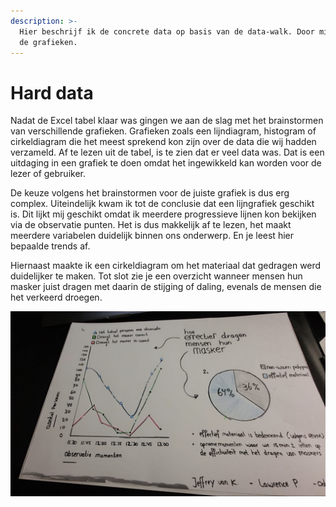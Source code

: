 ```yaml
---
description: >-
  Hier beschrijf ik de concrete data op basis van de data-walk. Door middel van
  de grafieken.
---
```


# Hard data

Nadat de Excel tabel klaar was gingen we aan de slag met het brainstormen van verschillende grafieken. Grafieken zoals een lijndiagram, histogram of cirkeldiagram die het meest sprekend kon zijn over de data die wij hadden verzameld. Af te lezen uit de tabel, is te zien dat er veel data was. Dat is een uitdaging in een grafiek te doen omdat het ingewikkeld kan worden voor de lezer of gebruiker.  

De keuze volgens het brainstormen voor de juiste grafiek is dus erg complex. Uiteindelijk kwam ik tot de conclusie dat een lijngrafiek geschikt is. Dit lijkt mij geschikt omdat ik meerdere progressieve lijnen kon bekijken via de observatie punten. Het is dus makkelijk af te lezen, het maakt meerdere variabelen duidelijk binnen ons onderwerp. En je leest hier bepaalde trends af.

Hiernaast maakte ik een cirkeldiagram om het materiaal dat gedragen werd duidelijker te maken. Tot slot zie je een overzicht wanneer mensen hun masker juist dragen met daarin de stijging of daling, evenals de mensen die het verkeerd droegen.   

![](../.gitbook/assets/schermafbeelding-2020-09-06-om-23.12.30.png)



 

